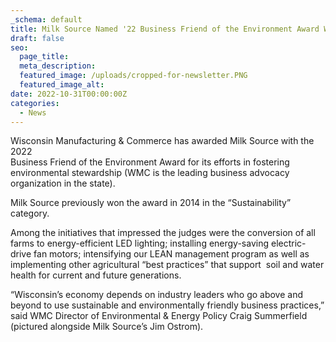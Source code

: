 ```yaml
---
_schema: default
title: Milk Source Named '22 Business Friend of the Environment Award Winner
draft: false
seo:
  page_title:
  meta_description:
  featured_image: /uploads/cropped-for-newsletter.PNG
  featured_image_alt:
date: 2022-10-31T00:00:00Z
categories:
  - News
---
```

Wisconsin Manufacturing & Commerce has awarded Milk Source with the 2022&nbsp;<br>Business Friend of the Environment Award for its efforts in fostering environmental stewardship (WMC is the leading business advocacy organization in the state).

Milk Source previously won the award in 2014 in the “Sustainability”&nbsp; category.

Among the initiatives that impressed the judges were the conversion of all farms to energy-efficient LED lighting; installing energy-saving electric-drive fan motors; intensifying our LEAN management program as well as implementing other agricultural “best practices” that support &nbsp;soil and water health for current and future generations.

“Wisconsin’s economy depends on industry leaders who go above and beyond to use sustainable and environmentally friendly business practices,” said WMC Director of Environmental & Energy Policy Craig Summerfield (pictured alongside Milk Source’s Jim Ostrom).&nbsp;<br>